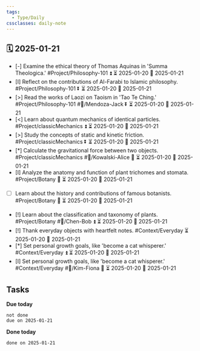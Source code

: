 ```yaml
---
tags:
  - Type/Daily
cssclasses: daily-note
---
```


## 🗓️ 2025-01-21

- [-] Examine the ethical theory of Thomas Aquinas in 'Summa Theologica.' #Project/Philosophy-101 ⏫ ⏳ 2025-01-20 📅 2025-01-21
- [I] Reflect on the contributions of Al-Farabi to Islamic philosophy. #Project/Philosophy-101 ⏬ ⏳ 2025-01-20 📅 2025-01-21
- [>] Read the works of Laozi on Taoism in 'Tao Te Ching.' #Project/Philosophy-101 #👤/Mendoza-Jack ⏬ ⏳ 2025-01-20 📅 2025-01-21
- [<] Learn about quantum mechanics of identical particles. #Project/classicMechanics ⏫ ⏳ 2025-01-20 📅 2025-01-21
- [>] Study the concepts of static and kinetic friction. #Project/classicMechanics ⏬ ⏳ 2025-01-20 📅 2025-01-21
- [*] Calculate the gravitational force between two objects. #Project/classicMechanics #👤/Kowalski-Alice 🔽 ⏳ 2025-01-20 📅 2025-01-21
- [I] Analyze the anatomy and function of plant trichomes and stomata. #Project/Botany 🔽 ⏳ 2025-01-20 📅 2025-01-21
- [ ] Learn about the history and contributions of famous botanists. #Project/Botany 🔼 ⏳ 2025-01-20 📅 2025-01-21
- [!] Learn about the classification and taxonomy of plants. #Project/Botany #👤/Chen-Bob ⏫ ⏳ 2025-01-20 📅 2025-01-21
- [!] Thank everyday objects with heartfelt notes. #Context/Everyday ⏳ 2025-01-20 📅 2025-01-21
- [*] Set personal growth goals, like 'become a cat whisperer.' #Context/Everyday ⏫ ⏳ 2025-01-20 📅 2025-01-21
- [I] Set personal growth goals, like 'become a cat whisperer.' #Context/Everyday #👤/Kim-Fiona 🔽 ⏳ 2025-01-20 📅 2025-01-21

## Tasks

**Due today**

```tasks
not done
due on 2025-01-21
```

**Done today**

```tasks
done on 2025-01-21
```
            